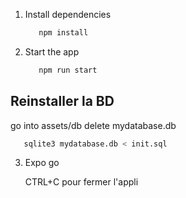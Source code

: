 
1. Install dependencies

   ```bash
      npm install
   ```

2. Start the app

   ```bash
      npm run start
   ```

## Reinstaller la BD

   go into assets/db
   delete mydatabase.db
   ```bash
      sqlite3 mydatabase.db < init.sql
   ```
3. Expo go

   CTRL+C pour fermer l'appli

